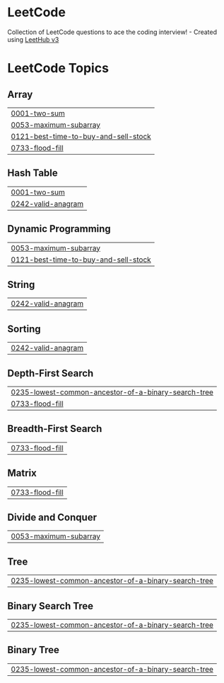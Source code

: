 # LeetCode
Collection of LeetCode questions to ace the coding interview! - Created using [LeetHub v3](https://github.com/raphaelheinz/LeetHub-3.0)

<!---LeetCode Topics Start-->
# LeetCode Topics
## Array
|  |
| ------- |
| [0001-two-sum](https://github.com/Soberanalysts/LeetCode/tree/master/0001-two-sum) |
| [0053-maximum-subarray](https://github.com/Soberanalysts/LeetCode/tree/master/0053-maximum-subarray) |
| [0121-best-time-to-buy-and-sell-stock](https://github.com/Soberanalysts/LeetCode/tree/master/0121-best-time-to-buy-and-sell-stock) |
| [0733-flood-fill](https://github.com/Soberanalysts/LeetCode/tree/master/0733-flood-fill) |
## Hash Table
|  |
| ------- |
| [0001-two-sum](https://github.com/Soberanalysts/LeetCode/tree/master/0001-two-sum) |
| [0242-valid-anagram](https://github.com/Soberanalysts/LeetCode/tree/master/0242-valid-anagram) |
## Dynamic Programming
|  |
| ------- |
| [0053-maximum-subarray](https://github.com/Soberanalysts/LeetCode/tree/master/0053-maximum-subarray) |
| [0121-best-time-to-buy-and-sell-stock](https://github.com/Soberanalysts/LeetCode/tree/master/0121-best-time-to-buy-and-sell-stock) |
## String
|  |
| ------- |
| [0242-valid-anagram](https://github.com/Soberanalysts/LeetCode/tree/master/0242-valid-anagram) |
## Sorting
|  |
| ------- |
| [0242-valid-anagram](https://github.com/Soberanalysts/LeetCode/tree/master/0242-valid-anagram) |
## Depth-First Search
|  |
| ------- |
| [0235-lowest-common-ancestor-of-a-binary-search-tree](https://github.com/Soberanalysts/LeetCode/tree/master/0235-lowest-common-ancestor-of-a-binary-search-tree) |
| [0733-flood-fill](https://github.com/Soberanalysts/LeetCode/tree/master/0733-flood-fill) |
## Breadth-First Search
|  |
| ------- |
| [0733-flood-fill](https://github.com/Soberanalysts/LeetCode/tree/master/0733-flood-fill) |
## Matrix
|  |
| ------- |
| [0733-flood-fill](https://github.com/Soberanalysts/LeetCode/tree/master/0733-flood-fill) |
## Divide and Conquer
|  |
| ------- |
| [0053-maximum-subarray](https://github.com/Soberanalysts/LeetCode/tree/master/0053-maximum-subarray) |
## Tree
|  |
| ------- |
| [0235-lowest-common-ancestor-of-a-binary-search-tree](https://github.com/Soberanalysts/LeetCode/tree/master/0235-lowest-common-ancestor-of-a-binary-search-tree) |
## Binary Search Tree
|  |
| ------- |
| [0235-lowest-common-ancestor-of-a-binary-search-tree](https://github.com/Soberanalysts/LeetCode/tree/master/0235-lowest-common-ancestor-of-a-binary-search-tree) |
## Binary Tree
|  |
| ------- |
| [0235-lowest-common-ancestor-of-a-binary-search-tree](https://github.com/Soberanalysts/LeetCode/tree/master/0235-lowest-common-ancestor-of-a-binary-search-tree) |
<!---LeetCode Topics End-->